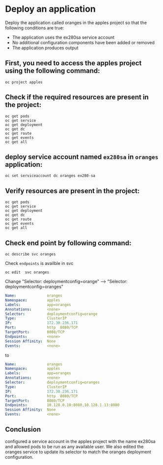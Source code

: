 # Deploy an application

Deploy the application called oranges in the apples project so that the following conditions are true:
- The application uses the ex280sa service account
- No additional configuration components have been added or removed
- The application produces output



## First, you need to access the apples project using the following command:
```shell
oc project apples
```
## Check if the required resources are present in the project:
```shell
oc get pods
oc get service
oc get deployment
oc get dc
oc get route
oc get events
oc get all
```
## deploy service account named `ex280sa` in `oranges` application:
```shell
oc set serviceaccount dc oranges ex280-sa
```
## Verify resources are present in the project:
```shell
oc get pods
oc get service
oc get deployment
oc get dc
oc get route
oc get events
oc get all
```

## Check end point by following command:
```shell
oc describe svc oranges
```
Check `endpoints` is availble in svc
```shell
oc edit  svc oranges
```
Change "Selector:          deploymentconfig=orange" --> "Selector:          deploymentconfig=oranges"

```yaml
Name:              oranges
Namespace:         apples
Labels:            app=oranges
Annotations:       <none>
Selector:          deploymentconfig=orange
Type:              ClusterIP
IP:                172.30.236.171
Port:              http  8080/TCP
TargetPort:        8080/TCP
Endpoints:         <none>
Session Affinity:  None
Events:            <none>
```
to 
```yaml
Name:              oranges
Namespace:         apples
Labels:            app=oranges
Annotations:       <none>
Selector:          deploymentconfig=oranges
Type:              ClusterIP
IP:                172.30.236.171
Port:              http  8080/TCP
TargetPort:        8080/TCP
Endpoints:         10.128.0.10:8080,10.128.1.13:8080
Session Affinity:  None
Events:            <none>

```

## Conclusion
 configured a service account in the apples project with the name ex280sa and allowed pods to be run as any available user. We also edited the oranges service to update its selector to match the oranges deployment configuration.